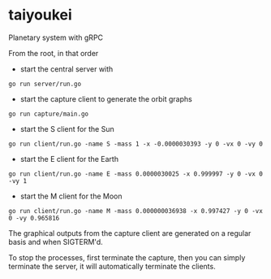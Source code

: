 # taiyoukei
Planetary system with gRPC


From the root, in that order
- start the central server with 
```
go run server/run.go
```
- start the capture client to generate the orbit graphs
```
go run capture/main.go
```
- start the S client for the Sun
```
go run client/run.go -name S -mass 1 -x -0.0000030393 -y 0 -vx 0 -vy 0
```
- start the E client for the Earth
```
go run client/run.go -name E -mass 0.0000030025 -x 0.999997 -y 0 -vx 0 -vy 1
```
- start the M client for the Moon
```
go run client/run.go -name M -mass 0.000000036938 -x 0.997427 -y 0 -vx 0 -vy 0.965816
```

The graphical outputs from the capture client are generated on a regular basis and when SIGTERM'd. 

To stop the processes, first terminate the capture, then you can simply terminate the server, it will automatically terminate the clients.

